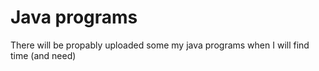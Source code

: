 # Java programs

There will be propably uploaded some my java programs when I will find time (and need) 
